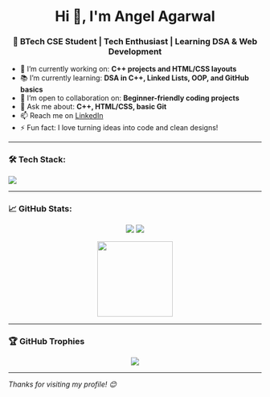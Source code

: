 <h1 align="center">Hi 👋, I'm Angel Agarwal</h1>
<h3 align="center">🚀 BTech CSE Student | Tech Enthusiast | Learning DSA & Web Development</h3>

- 🎯 I’m currently working on: **C++ projects and HTML/CSS layouts**
- 📚 I’m currently learning: **DSA in C++, Linked Lists, OOP, and GitHub basics**
- 🤝 I’m open to collaboration on: **Beginner-friendly coding projects**
- 💬 Ask me about: **C++, HTML/CSS, basic Git**
- 📫 Reach me on [LinkedIn](https://www.linkedin.com/in/angel-agarwal-97794432a/)
- ⚡ Fun fact: I love turning ideas into code and clean designs!

---

### 🛠️ Tech Stack:
<img src="https://skillicons.dev/icons?i=cpp,html,css,git,github,vscode" />

---

### 📈 GitHub Stats:
<p align="center">
  <img src="https://github-readme-stats.vercel.app/api?username=angelagarwal2&show_icons=true&theme=tokyonight" />
  <img src="https://github-readme-streak-stats.herokuapp.com/?user=angelagarwal2&theme=tokyonight" />
</p>
<p align="center">
  <img src="https://github-readme-stats.vercel.app/api/top-langs/?username=angelagarwal2&layout=compact&theme=tokyonight" height="150"/>
</p>

---

### 🏆 GitHub Trophies
<p align="center">
  <img src="https://github-profile-trophy.vercel.app/?username=angelagarwal2&theme=darkhub&no-frame=true&no-bg=true&margin-w=4" />
</p>

---

_Thanks for visiting my profile! 😊_
